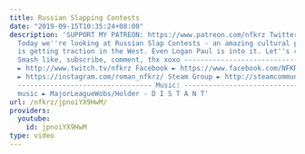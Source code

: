 ```yaml
---
title: Russian Slapping Contests
date: "2019-09-15T10:35:24+08:00"
description: 'SUPPORT MY PATREON: https://www.patreon.com/nfkrz Twitter ► https://twitter.com/roman_nfkrz
  Today we''re looking at Russian Slap Contests - an amazing cultural phenomenon that
  is getting traction in the West. Even Logan Paul is into it. Let''s check it out.
  Smash like, subscribe, comment, thx xoxo --------------------------------- Twitch
  ► http://www.twitch.tv/nfkrz Facebook ► https://www.facebook.com/NFKRZ1 Instagram
  ► https://instagram.com/roman_nfkrz/ Steam Group ► http://steamcommunity.com/groups/nfkrzgroup
  --------------------------------- Music: --------------------------------- Outro
  music ► MajorLeagueWobs/Holder - D I S T A N T'
url: /nfkrz/jpnoiYX9HwM/
providers:
  youtube:
    id: jpnoiYX9HwM
type: video
---
```

